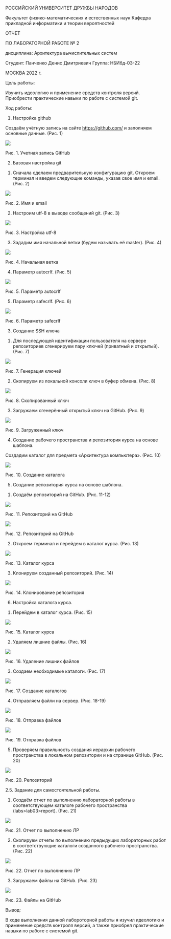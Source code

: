 ﻿РОССИЙСКИЙ УНИВЕРСИТЕТ ДРУЖБЫ НАРОДОВ 

Факультет физико-математических и естественных наук Кафедра прикладной информатики и теории вероятностей 

ОТЧЕТ 

ПО ЛАБОРАТОРНОЙ РАБОТЕ № 2 

дисциплина: Архитектура вычислительных систем 

Студент: Панченко Денис Дмитриевич Группа: НБИбд-03-22 

МОСКВА 2022 г. 

Цель работы: 

Изучить идеологию и применение средств контроля версий. Приобрести практические навыки по работе с системой git. 

Ход работы: 

1. Настройка github 

Создаём учётную запись на сайте https://github.com/ и заполняем основные данные. (Рис. 1) 

![](Aspose.Words.1860585f-c8ac-4fb1-898e-80233c50246e.001.jpeg)

Рис. 1. Учетная запись GitHub 

2. Базовая настройка git 
1) Сначала сделаем предварительную конфигурацию git. Откроем терминал и введем следующие команды, указав свое имя и email. (Рис. 2) 

![](Aspose.Words.1860585f-c8ac-4fb1-898e-80233c50246e.002.png)

Рис. 2. Имя и email 

2) Настроим utf-8 в выводе сообщений git. (Рис. 3) 

![](Aspose.Words.1860585f-c8ac-4fb1-898e-80233c50246e.003.png)

Рис. 3. Настройка utf-8 

3) Зададим имя начальной ветки (будем называть её master). (Рис. 4) 

![](Aspose.Words.1860585f-c8ac-4fb1-898e-80233c50246e.004.png)

Рис. 4. Начальная ветка 

4) Параметр autocrlf. (Рис. 5) 

![](Aspose.Words.1860585f-c8ac-4fb1-898e-80233c50246e.005.png)

Рис. 5. Параметр autocrlf 

5) Параметр safecrlf. (Рис. 6) 

![](Aspose.Words.1860585f-c8ac-4fb1-898e-80233c50246e.006.png)

Рис. 6. Параметр safecrlf 

3. Создание SSH ключа 
1) Для последующей идентификации пользователя на сервере репозиториев сгенерируем пару ключей (приватный и открытый). (Рис. 7) 

![](Aspose.Words.1860585f-c8ac-4fb1-898e-80233c50246e.007.jpeg)

Рис. 7. Генерация ключей 

2) Скопируем из локальной консоли ключ в буфер обмена. (Рис. 8) 

![](Aspose.Words.1860585f-c8ac-4fb1-898e-80233c50246e.008.png)

Рис. 8. Скопированный ключ 

3) Загружаем сгенерённый открытый ключ на GitHub. (Рис. 9) 

![](Aspose.Words.1860585f-c8ac-4fb1-898e-80233c50246e.009.png)

Рис. 9. Загруженный ключ 

4. Создание рабочего пространства и репозитория курса на основе шаблона. 

Создадим каталог для предмета «Архитектура компьютера». (Рис. 10) 

![](Aspose.Words.1860585f-c8ac-4fb1-898e-80233c50246e.010.png)

Рис. 10. Создание каталога 

5. Создание репозитория курса на основе шаблона. 
1) Создаём репозиторий на GitHub. (Рис. 11-12) 

![](Aspose.Words.1860585f-c8ac-4fb1-898e-80233c50246e.011.png)

Рис. 11. Репозиторий на GitHub 

![](Aspose.Words.1860585f-c8ac-4fb1-898e-80233c50246e.012.jpeg)

Рис. 12. Репозиторий на GitHub 

2) Откроем терминал и перейдем в каталог курса. (Рис. 13) 

![](Aspose.Words.1860585f-c8ac-4fb1-898e-80233c50246e.013.png)

Рис. 13. Каталог курса 

3) Клонируем созданный репозиторий. (Рис. 14) 

![](Aspose.Words.1860585f-c8ac-4fb1-898e-80233c50246e.014.jpeg)

Рис. 14. Клонирование репозитория 

6. Настройка каталога курса. 
1) Перейдем в каталог курса. (Рис. 15) 

![](Aspose.Words.1860585f-c8ac-4fb1-898e-80233c50246e.015.png)

Рис. 15. Каталог курса 

2) Удаляем лишние файлы. (Рис. 16) 

![](Aspose.Words.1860585f-c8ac-4fb1-898e-80233c50246e.016.png)

Рис. 16. Удаление лишних файлов 

3) Создаем необходимые каталоги. (Рис. 17) 

![](Aspose.Words.1860585f-c8ac-4fb1-898e-80233c50246e.017.png)

Рис. 17. Создание каталогов 

4) Отправляем файли на сервер. (Рис. 18-19) 

![](Aspose.Words.1860585f-c8ac-4fb1-898e-80233c50246e.018.png)

Рис. 18. Отправка файлов 

![](Aspose.Words.1860585f-c8ac-4fb1-898e-80233c50246e.019.png)

Рис. 19. Отправка файлов 

5) Проверяем правильность создания иерархии рабочего пространства в локальном репозитории и на странице GitHub. (Рис. 20) 

![](Aspose.Words.1860585f-c8ac-4fb1-898e-80233c50246e.020.jpeg)

Рис. 20. Репозиторий 

2.5. Задание для самостоятельной работы. 

1) Создаём отчет по выполнению лабораторной работы в соответствующем каталоге рабочего пространства (labs>lab03>report). (Рис. 21) 

![](Aspose.Words.1860585f-c8ac-4fb1-898e-80233c50246e.021.jpeg)

Рис. 21. Отчет по выполнению ЛР 

2) Скопируем отчеты по выполнению предыдущих лабораторных работ в соответствующие каталоги созданного рабочего пространства. (Рис. 22) 

![](Aspose.Words.1860585f-c8ac-4fb1-898e-80233c50246e.022.jpeg)

Рис. 22. Отчет по выполнению ЛР 

3) Загружаем файлы на GitHub. (Рис. 23) 

![](Aspose.Words.1860585f-c8ac-4fb1-898e-80233c50246e.023.jpeg)

Рис. 23. Файлы на GitHub 

Вывод: 

В ходе выполнения данной лабороторной работы я изучил идеологию и применение средств контроля версий, а также приобрел практические навыки по работе с системой git. 
